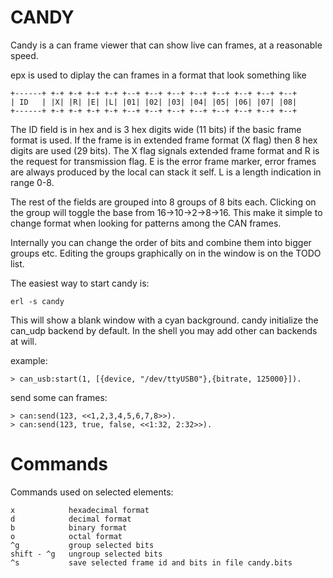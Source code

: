 CANDY
=====

Candy is a can frame viewer that can show live can frames,
at a reasonable speed.

epx is used to diplay the can frames in a format that look something like

    +------+ +-+ +-+ +-+ +-+ +--+ +--+ +--+ +--+ +--+ +--+ +--+ +--+
    | ID   | |X| |R| |E| |L| |01| |02| |03| |04| |05| |06| |07| |08|
    +------+ +-+ +-+ +-+ +-+ +--+ +--+ +--+ +--+ +--+ +--+ +--+ +--+

The ID field is in hex and is 3 hex digits wide (11 bits) if the 
basic frame format is used. If the frame is in extended frame format (X flag) 
then 8 hex digits are used (29 bits).
The X flag signals extended frame format and R is the request for transmission
flag. E is the error frame marker, error frames are always produced by 
the local can stack it self. 
L is a length indication in range 0-8.

The rest of the fields are grouped into 8 groups of 8 bits each.
Clicking on the group will toggle the base from 16->10->2->8->16.
This make it simple to change format when looking for patterns among
the CAN frames.

Internally you can change the order of bits and combine them into bigger
groups etc. Editing the groups graphically on in the window is
on the TODO list.

The easiest way to start candy is:

    erl -s candy

This will show a blank window with a cyan background.
candy initialize the can_udp backend by default. In the shell you
may add other can backends at will.

example:

    > can_usb:start(1, [{device, "/dev/ttyUSB0"},{bitrate, 125000}]).

send some can frames:

    > can:send(123, <<1,2,3,4,5,6,7,8>>).
    > can:send(123, true, false, <<1:32, 2:32>>).

# Commands

Commands used on selected elements:

    x            hexadecimal format
    d            decimal format
    b            binary format
    o            octal format
    ^g           group selected bits
    shift - ^g   ungroup selected bits
    ^s           save selected frame id and bits in file candy.bits
